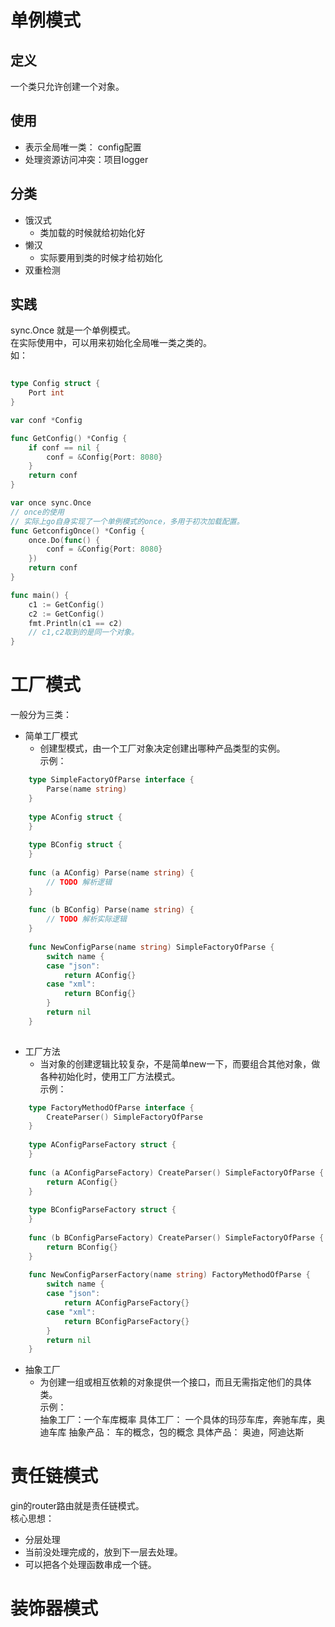 # 单例模式
## 定义
一个类只允许创建一个对象。  
## 使用
- 表示全局唯一类： config配置
- 处理资源访问冲突：项目logger

## 分类
- 饿汉式
    - 类加载的时候就给初始化好
- 懒汉
    - 实际要用到类的时候才给初始化
- 双重检测

## 实践
sync.Once 就是一个单例模式。     
在实际使用中，可以用来初始化全局唯一类之类的。     
如：
```go
    
type Config struct {
	Port int
}

var conf *Config

func GetConfig() *Config {
	if conf == nil {
		conf = &Config{Port: 8080}
	}
	return conf
}

var once sync.Once
// once的使用
// 实际上go自身实现了一个单例模式的once，多用于初次加载配置。
func GetconfigOnce() *Config {
	once.Do(func() {
		conf = &Config{Port: 8080}
	})
	return conf
}

func main() {
	c1 := GetConfig()
	c2 := GetConfig()
	fmt.Println(c1 == c2)
	// c1,c2取到的是同一个对象。
}
```

# 工厂模式
一般分为三类：
- 简单工厂模式
    - 创建型模式，由一个工厂对象决定创建出哪种产品类型的实例。      
    示例：     
```go
    type SimpleFactoryOfParse interface {
    	Parse(name string)
    }
    
    type AConfig struct {
    }
    
    type BConfig struct {
    }
    
    func (a AConfig) Parse(name string) {
    	// TODO 解析逻辑
    }
    
    func (b BConfig) Parse(name string) {
    	// TODO 解析实际逻辑
    }
    
    func NewConfigParse(name string) SimpleFactoryOfParse {
    	switch name {
    	case "json":
    		return AConfig{}
    	case "xml":
    		return BConfig{}
    	}
    	return nil
    }
    
```
- 工厂方法
    - 当对象的创建逻辑比较复杂，不是简单new一下，而要组合其他对象，做各种初始化时，使用工厂方法模式。     
        示例： 
```go
    type FactoryMethodOfParse interface {
    	CreateParser() SimpleFactoryOfParse
    }
    
    type AConfigParseFactory struct {
    }
    
    func (a AConfigParseFactory) CreateParser() SimpleFactoryOfParse {
    	return AConfig{}
    }
    
    type BConfigParseFactory struct {
    }
    
    func (b BConfigParseFactory) CreateParser() SimpleFactoryOfParse {
    	return BConfig{}
    }
    
    func NewConfigParserFactory(name string) FactoryMethodOfParse {
    	switch name {
    	case "json":
    		return AConfigParseFactory{}
    	case "xml":
    		return BConfigParseFactory{}
    	}
    	return nil
    }
```    

    
- 抽象工厂
    - 为创建一组或相互依赖的对象提供一个接口，而且无需指定他们的具体类。     
        示例：     
        抽象工厂：一个车库概率
        具体工厂： 一个具体的玛莎车库，奔驰车库，奥迪车库
        抽象产品： 车的概念，包的概念
        具体产品： 奥迪，阿迪达斯
        


# 责任链模式
gin的router路由就是责任链模式。                    
核心思想：               
- 分层处理
- 当前没处理完成的，放到下一层去处理。                        
- 可以把各个处理函数串成一个链。                   


# 装饰器模式


